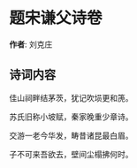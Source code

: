 # 题宋谦父诗卷

**作者**: 刘克庄

## 诗词内容

佳山祠畔结茅茨，犹记吹埙更和箎。

苏氏旧称小坡赋，秦家晚重少章诗。

交游一老今华发，畴昔诸昆最白眉。

子不可来吾欲去，壁间尘榻拂何时。

